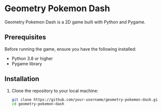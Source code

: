 # Geometry Pokemon Dash

Geometry Pokemon Dash is a 2D game built with Python and Pygame.

## Prerequisites

Before running the game, ensure you have the following installed:

- Python 3.8 or higher
- Pygame library

## Installation

1. Clone the repository to your local machine:

   ```bash
   git clone https://github.com/your-username/geometry-pokemon-dash.git
   cd geometry-pokemon-dash